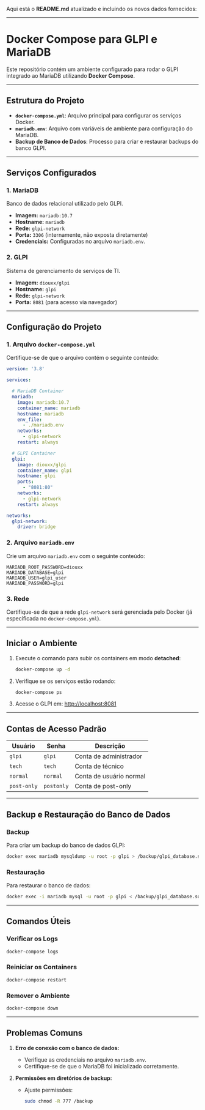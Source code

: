 Aqui está o **README.md** atualizado e incluindo os novos dados fornecidos:

---

# **Docker Compose para GLPI e MariaDB**

Este repositório contém um ambiente configurado para rodar o GLPI integrado ao MariaDB utilizando **Docker Compose**.

---

## **Estrutura do Projeto**

- **`docker-compose.yml`**: Arquivo principal para configurar os serviços Docker.
- **`mariadb.env`**: Arquivo com variáveis de ambiente para configuração do MariaDB.
- **Backup de Banco de Dados**: Processo para criar e restaurar backups do banco GLPI.

---

## **Serviços Configurados**

### **1. MariaDB**
Banco de dados relacional utilizado pelo GLPI.

- **Imagem:** `mariadb:10.7`
- **Hostname:** `mariadb`
- **Rede:** `glpi-network`
- **Porta:** `3306` (internamente, não exposta diretamente)
- **Credenciais:** Configuradas no arquivo `mariadb.env`.

### **2. GLPI**
Sistema de gerenciamento de serviços de TI.

- **Imagem:** `diouxx/glpi`
- **Hostname:** `glpi`
- **Rede:** `glpi-network`
- **Porta:** `8081` (para acesso via navegador)

---

## **Configuração do Projeto**

### **1. Arquivo `docker-compose.yml`**

Certifique-se de que o arquivo contém o seguinte conteúdo:

```yaml
version: '3.8'

services:

  # MariaDB Container
  mariadb:
    image: mariadb:10.7
    container_name: mariadb
    hostname: mariadb
    env_file:
      - ./mariadb.env
    networks:
      - glpi-network
    restart: always

  # GLPI Container
  glpi:
    image: diouxx/glpi
    container_name: glpi
    hostname: glpi
    ports:
      - "8081:80"
    networks:
      - glpi-network
    restart: always

networks:
  glpi-network:
    driver: bridge
```

### **2. Arquivo `mariadb.env`**

Crie um arquivo `mariadb.env` com o seguinte conteúdo:

```env
MARIADB_ROOT_PASSWORD=diouxx
MARIADB_DATABASE=glpi
MARIADB_USER=glpi_user
MARIADB_PASSWORD=glpi
```

### **3. Rede**

Certifique-se de que a rede `glpi-network` será gerenciada pelo Docker (já especificada no `docker-compose.yml`).

---

## **Iniciar o Ambiente**

1. Execute o comando para subir os containers em modo **detached**:
   ```bash
   docker-compose up -d
   ```

2. Verifique se os serviços estão rodando:
   ```bash
   docker-compose ps
   ```

3. Acesse o GLPI em: [http://localhost:8081](http://localhost:8081)

---

## **Contas de Acesso Padrão**

| **Usuário**  | **Senha**     | **Descrição**         |
|--------------|---------------|-----------------------|
| `glpi`       | `glpi`        | Conta de administrador|
| `tech`       | `tech`        | Conta de técnico      |
| `normal`     | `normal`      | Conta de usuário normal|
| `post-only`  | `postonly`    | Conta de post-only    |

---

## **Backup e Restauração do Banco de Dados**

### **Backup**
Para criar um backup do banco de dados GLPI:
```bash
docker exec mariadb mysqldump -u root -p glpi > /backup/glpi_database.sql
```

### **Restauração**
Para restaurar o banco de dados:
```bash
docker exec -i mariadb mysql -u root -p glpi < /backup/glpi_database.sql
```

---

## **Comandos Úteis**

### **Verificar os Logs**
```bash
docker-compose logs
```

### **Reiniciar os Containers**
```bash
docker-compose restart
```

### **Remover o Ambiente**
```bash
docker-compose down
```

---

## **Problemas Comuns**

1. **Erro de conexão com o banco de dados:**
   - Verifique as credenciais no arquivo `mariadb.env`.
   - Certifique-se de que o MariaDB foi inicializado corretamente.

2. **Permissões em diretórios de backup:**
   - Ajuste permissões:
     ```bash
     sudo chmod -R 777 /backup
     ```
